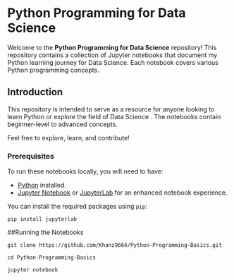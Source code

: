 # Python Programming for Data Science 

Welcome to the **Python Programming for Data Science** repository! This repository contains a collection of Jupyter notebooks that document my Python learning journey for Data Science. Each notebook covers various Python programming concepts.


## Introduction

This repository is intended to serve as a resource for anyone looking to learn Python or explore the field of Data Science . The notebooks contain beginner-level to advanced concepts.

Feel free to explore, learn, and contribute!

### Prerequisites

To run these notebooks locally, you will need to have:

- [Python](https://www.python.org/downloads/) installed.
- [Jupyter Notebook](https://jupyter.org/install) or [JupyterLab](https://jupyter.org/install) for an enhanced notebook experience.

You can install the required packages using `pip`:

```
pip install jupyterlab
```
##Running the Notebooks
```
git clone https://github.com/Khanz9664/Python-Programming-Basics.git

cd Python-Programming-Basics

jupyter notebook
```

